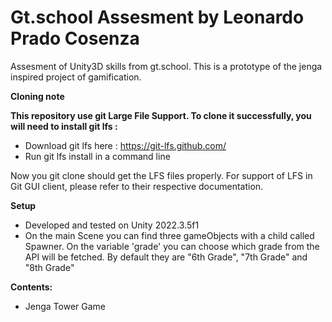 # Gt.school Assesment by Leonardo Prado Cosenza

Assesment of Unity3D skills from gt.school. This is a prototype of the jenga inspired project of gamification.

**Cloning note**

**This repository use git Large File Support. To clone it successfully, you will need to install git lfs :**

* Download git lfs here : https://git-lfs.github.com/
* Run git lfs install in a command line

Now you git clone should get the LFS files properly. For support of LFS in Git GUI client, please refer to their respective documentation.

**Setup**
* Developed and tested on Unity 2022.3.5f1 
* On the main Scene you can find three gameObjects with a child called Spawner. On the variable 'grade' you can choose which grade from the API will be fetched. By default they are "6th Grade", "7th Grade" and "8th Grade"



**Contents:**
* Jenga Tower Game
